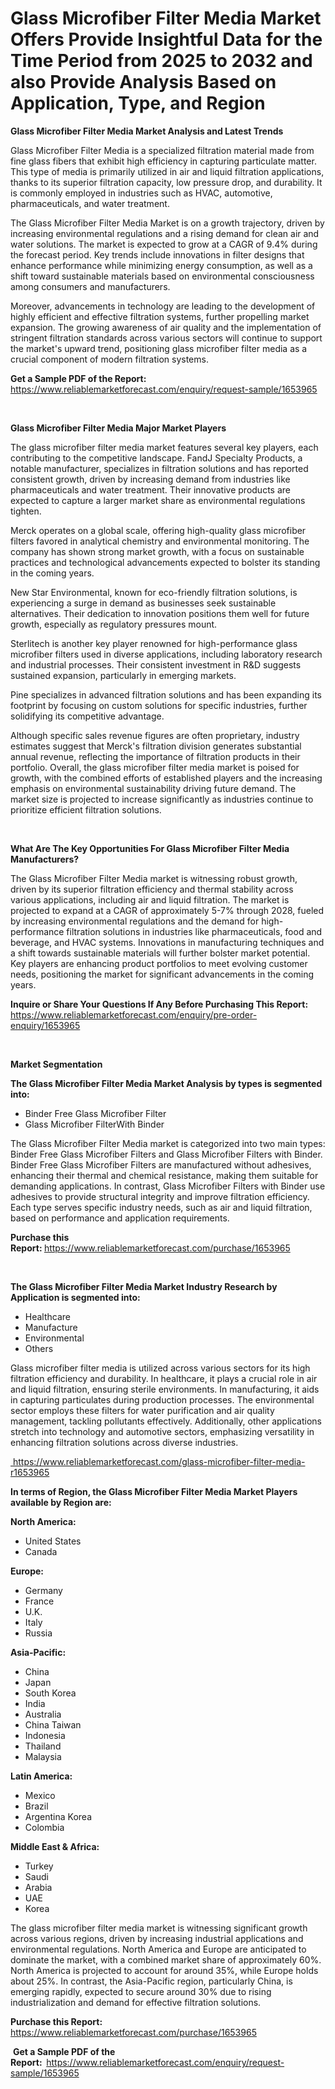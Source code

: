 <p><h1>Glass Microfiber Filter Media Market Offers Provide Insightful Data for the Time Period from 2025 to 2032 and also Provide Analysis Based on Application, Type, and Region</h1></p><p><strong>Glass Microfiber Filter Media Market Analysis and Latest Trends</strong></p>
<p><p>Glass Microfiber Filter Media is a specialized filtration material made from fine glass fibers that exhibit high efficiency in capturing particulate matter. This type of media is primarily utilized in air and liquid filtration applications, thanks to its superior filtration capacity, low pressure drop, and durability. It is commonly employed in industries such as HVAC, automotive, pharmaceuticals, and water treatment.</p><p>The Glass Microfiber Filter Media Market is on a growth trajectory, driven by increasing environmental regulations and a rising demand for clean air and water solutions. The market is expected to grow at a CAGR of 9.4% during the forecast period. Key trends include innovations in filter designs that enhance performance while minimizing energy consumption, as well as a shift toward sustainable materials based on environmental consciousness among consumers and manufacturers.</p><p>Moreover, advancements in technology are leading to the development of highly efficient and effective filtration systems, further propelling market expansion. The growing awareness of air quality and the implementation of stringent filtration standards across various sectors will continue to support the market's upward trend, positioning glass microfiber filter media as a crucial component of modern filtration systems.</p></p>
<p><strong>Get a Sample PDF of the Report:&nbsp;</strong> <a href="https://www.reliablemarketforecast.com/enquiry/request-sample/1653965?utm_campaign=2307&utm_medium=2&utm_source=Github&utm_content=ia&utm_term=18042025&utm_id=glass-microfiber-filter-media">https://www.reliablemarketforecast.com/enquiry/request-sample/1653965</a></p>
<p>&nbsp;</p>
<p><strong>Glass Microfiber Filter Media Major Market Players</strong></p>
<p><p>The glass microfiber filter media market features several key players, each contributing to the competitive landscape. FandJ Specialty Products, a notable manufacturer, specializes in filtration solutions and has reported consistent growth, driven by increasing demand from industries like pharmaceuticals and water treatment. Their innovative products are expected to capture a larger market share as environmental regulations tighten.</p><p>Merck operates on a global scale, offering high-quality glass microfiber filters favored in analytical chemistry and environmental monitoring. The company has shown strong market growth, with a focus on sustainable practices and technological advancements expected to bolster its standing in the coming years.</p><p>New Star Environmental, known for eco-friendly filtration solutions, is experiencing a surge in demand as businesses seek sustainable alternatives. Their dedication to innovation positions them well for future growth, especially as regulatory pressures mount.</p><p>Sterlitech is another key player renowned for high-performance glass microfiber filters used in diverse applications, including laboratory research and industrial processes. Their consistent investment in R&D suggests sustained expansion, particularly in emerging markets.</p><p>Pine specializes in advanced filtration solutions and has been expanding its footprint by focusing on custom solutions for specific industries, further solidifying its competitive advantage.</p><p>Although specific sales revenue figures are often proprietary, industry estimates suggest that Merck's filtration division generates substantial annual revenue, reflecting the importance of filtration products in their portfolio. Overall, the glass microfiber filter media market is poised for growth, with the combined efforts of established players and the increasing emphasis on environmental sustainability driving future demand. The market size is projected to increase significantly as industries continue to prioritize efficient filtration solutions.</p></p>
<p>&nbsp;</p>
<p><strong>What Are The Key Opportunities For Glass Microfiber Filter Media Manufacturers?</strong></p>
<p><p>The Glass Microfiber Filter Media market is witnessing robust growth, driven by its superior filtration efficiency and thermal stability across various applications, including air and liquid filtration. The market is projected to expand at a CAGR of approximately 5-7% through 2028, fueled by increasing environmental regulations and the demand for high-performance filtration solutions in industries like pharmaceuticals, food and beverage, and HVAC systems. Innovations in manufacturing techniques and a shift towards sustainable materials will further bolster market potential. Key players are enhancing product portfolios to meet evolving customer needs, positioning the market for significant advancements in the coming years.</p></p>
<p><strong>Inquire or Share Your Questions If Any Before Purchasing This Report:</strong> <a href="https://www.reliablemarketforecast.com/enquiry/pre-order-enquiry/1653965?utm_campaign=2307&utm_medium=2&utm_source=Github&utm_content=ia&utm_term=18042025&utm_id=glass-microfiber-filter-media">https://www.reliablemarketforecast.com/enquiry/pre-order-enquiry/1653965</a></p>
<p>&nbsp;</p>
<p><strong>Market Segmentation</strong></p>
<p><strong>The Glass Microfiber Filter Media Market Analysis by types is segmented into:</strong></p>
<p><ul><li>Binder Free Glass Microfiber Filter</li><li>Glass Microfiber FilterWith Binder</li></ul></p>
<p><p>The Glass Microfiber Filter Media market is categorized into two main types: Binder Free Glass Microfiber Filters and Glass Microfiber Filters with Binder. Binder Free Glass Microfiber Filters are manufactured without adhesives, enhancing their thermal and chemical resistance, making them suitable for demanding applications. In contrast, Glass Microfiber Filters with Binder use adhesives to provide structural integrity and improve filtration efficiency. Each type serves specific industry needs, such as air and liquid filtration, based on performance and application requirements.</p></p>
<p><strong>Purchase this Report:&nbsp;</strong><a href="https://www.reliablemarketforecast.com/purchase/1653965?utm_campaign=2307&utm_medium=2&utm_source=Github&utm_content=ia&utm_term=18042025&utm_id=glass-microfiber-filter-media">https://www.reliablemarketforecast.com/purchase/1653965</a></p>
<p>&nbsp;</p>
<p><strong>The Glass Microfiber Filter Media Market Industry Research by Application is segmented into:</strong></p>
<p><ul><li>Healthcare</li><li>Manufacture</li><li>Environmental</li><li>Others</li></ul></p>
<p><p>Glass microfiber filter media is utilized across various sectors for its high filtration efficiency and durability. In healthcare, it plays a crucial role in air and liquid filtration, ensuring sterile environments. In manufacturing, it aids in capturing particulates during production processes. The environmental sector employs these filters for water purification and air quality management, tackling pollutants effectively. Additionally, other applications stretch into technology and automotive sectors, emphasizing versatility in enhancing filtration solutions across diverse industries.</p></p>
<p><a href="https://www.reliablemarketforecast.com/glass-microfiber-filter-media-r1653965?utm_campaign=2307&utm_medium=2&utm_source=Github&utm_content=ia&utm_term=18042025&utm_id=glass-microfiber-filter-media">&nbsp;https://www.reliablemarketforecast.com/glass-microfiber-filter-media-r1653965</a></p>
<p><strong>In terms of Region, the Glass Microfiber Filter Media Market Players available by Region are:</strong></p>
<p>
    <p> <strong> North America: </strong>
        <ul>
            <li>United States</li>
            <li>Canada</li>
        </ul>
        </p> 
    <p> <strong> Europe: </strong>
        <ul>
            <li>Germany</li>
            <li>France</li>
            <li>U.K.</li>
            <li>Italy</li>
            <li>Russia</li>
        </ul>
        </p> 
    <p> <strong> Asia-Pacific: </strong>
        <ul>
            <li>China</li>
            <li>Japan</li>
            <li>South Korea</li>
            <li>India</li>
            <li>Australia</li>
            <li>China Taiwan</li>
            <li>Indonesia</li>
            <li>Thailand</li>
            <li>Malaysia</li>
        </ul>
        </p> 
    <p> <strong> Latin America: </strong>
        <ul>
            <li>Mexico</li>
            <li>Brazil</li>
            <li>Argentina Korea</li>
            <li>Colombia</li>
        </ul>
        </p> 
    <p> <strong> Middle East & Africa: </strong>
        <ul>
            <li>Turkey</li>
            <li>Saudi</li>
            <li>Arabia</li>
            <li>UAE</li>
            <li>Korea</li>
        </ul>
    </p>
    </p>
<p><p>The glass microfiber filter media market is witnessing significant growth across various regions, driven by increasing industrial applications and environmental regulations. North America and Europe are anticipated to dominate the market, with a combined market share of approximately 60%. North America is projected to account for around 35%, while Europe holds about 25%. In contrast, the Asia-Pacific region, particularly China, is emerging rapidly, expected to secure around 30% due to rising industrialization and demand for effective filtration solutions.</p></p>
<p><strong>Purchase this Report: </strong><a href="https://www.reliablemarketforecast.com/purchase/1653965?utm_campaign=2307&utm_medium=2&utm_source=Github&utm_content=ia&utm_term=18042025&utm_id=glass-microfiber-filter-media">https://www.reliablemarketforecast.com/purchase/1653965</a></p>
<p>&nbsp;<strong>Get a Sample PDF of the Report:&nbsp;&nbsp;</strong><a href="https://www.reliablemarketforecast.com/enquiry/request-sample/1653965?utm_campaign=2307&utm_medium=2&utm_source=Github&utm_content=ia&utm_term=18042025&utm_id=glass-microfiber-filter-media">https://www.reliablemarketforecast.com/enquiry/request-sample/1653965</a></p>
<p><strong></strong></p>
<p><p></p><p></p><p></p></p>